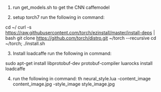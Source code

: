 1. run get_models.sh to get the CNN caffemodel 

2. setup torch7
  run the following in command:
  
  cd ~/
  curl -s https://raw.githubusercontent.com/torch/ezinstall/master/install-deps | bash
  git clone https://github.com/torch/distro.git ~/torch --recursive
  cd ~/torch; ./install.sh

3. Install loadcaffe
  run the following in command:

  sudo apt-get install libprotobuf-dev protobuf-compiler
  luarocks install loadcaffe
  
4.  run the following in command:
  th neural_style.lua -content_image content_image.jpg -style_image style_image.jpg
